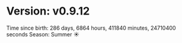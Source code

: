 # Version: v0.9.12
Time since birth: 286 days, 6864 hours, 411840 minutes, 24710400 seconds
Season: Summer ☀️
